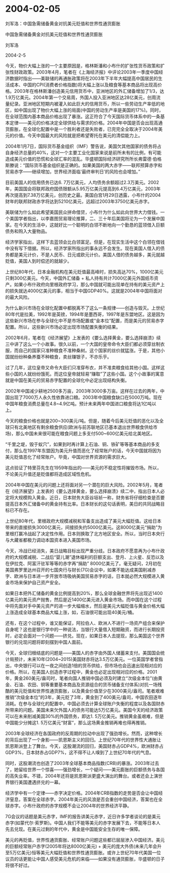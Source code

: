 # 2004-02-05

刘军洛：中国急需储备黄金对抗美元贬值和世界性通货膨胀

中国急需储备黄金对抗美元贬值和世界性通货膨胀

刘军洛 

2004-2-5  

今天，物价大幅上涨的一个主要原因是，格林斯潘和小布什的扩张性货币政策和扩张性财政政策。2003年4月，笔者在《上海经济报》中评论2003年一季度中国经济数据时指出——美联储的再通胀政策将在2003年下半年大幅提高中国居民的生活成本、中国的CPI(消费者价格指数)将大幅上涨以及粮食等基本商品将出现高价格。2003年在格林斯潘创造美元信用货币中，亚洲地区的外汇储备增加了1/3，达1.9万亿美元。2004年第一个交易周，外国人投入亚洲地区达28亿美元，创周流量纪录。亚洲地区短期内被灌入如此巨大的信用货币，所以一些劳动生产率低的地区，如中国出现了物价大幅上涨的局面(中国的劳动生产率是美国的17%)。同时，在全球范围内基本商品价格出现了暴涨。这正符合了今天国际货币体系中的一条基本定律——美元的价格决定全球供给与需求的价格。2004年中国是否会出现高通货膨胀，在全球化配置中是一个胜利者还是失败者，已完完全全取决于2004年美元的价值。今天中国最大的风险就是把希望寄托在美元的清偿能力上。  

2004年1月7日，国际货币基金组织（IMF）警告说，美国欠其他国家的债务将占自身经济总量的40%，这对一个主要工业化国家来说是前所未有的比例，有可能造成美元价值的恐慌和全球汇率的混乱。华盛顿国际经济研究所所长弗雷德·伯格斯滕说：“国际货币基金组织是正确的。如果美国的两大赤字——联邦预算赤字和贸易赤字——继续增加，世界经济面临‘最终审判日’的风险也会增加。”  

目前美国人的信用债务已达6. 7万亿美元，人均债务余额超过2.3万美元。2002年，美国国会将联邦政府国债限额从5.95万亿美元提高到6.4万亿美元，2003年再次提高到7.38万亿美元，创历史之最。美国白宫1月29日透露，小布什的2004财年的联邦财政赤字将达到5210亿美元，远超过2003年3750亿美元赤字。

美联储为什么如此希望美国民众拼命借贷，小布什为什么如此向世界大力借钱。一个美国学者指出，以李嘉图贸易理论推算，二、三十年后美国将沦为一个发展中国家。在今天的生活中，这就好比一个聪明的白领不断地向一个勤恳的蓝领借入巨额债务和购入大量物品。

经济学家指出，这样下去蓝领会比白领富足。但是，在现实生活中这个白领在借钱中没有写下借据。所以，经济学家所指出的事永远不会发生。现在美国人借入的债务都是美元计价，不是人民币、日元或欧元计价。美国人借的债务越多，美元就越贬值，美国人到时偿还的就越少。

上世纪80年代，日本金融机构在美元贬值最高峰时，损失高达70%，1000亿美元只剩300亿美元。今天，中国外汇储备 + 私人持有共计7000亿美元外国纸币资产。如果小布什政府向里根政府学习，那么中国就可能出现单在持有的美元资产上的损失就达4000亿美元的事，相当于中国GDP40%。这就是2004年中国将面对的最大风险。

为什么新兴市场在全球化配置中都脱离不了这么一条规律——创造与毁灭。上世纪80年代是拉美，1992年是英镑，1994年是墨西哥，1997年是东盟地区。这是因为这些新兴市场在参与全球化中不是市场配置或“金本位”配置，而是美元的贸易赤字配置。所以，这些新兴市场必定出现市场配置失衡的结果。

2002年6月，笔者在《经济展望》上发表的《要么选择黄金，要么选择崩溃》续三中讲了这么一个小故事。很久以前，一个大国的皇帝命令大臣们都必须穿丝制衣服，而自己的国家只准种粮食不准种桑树。这个国家的丝价就猛涨。于是，其他小国就纷纷种桑养蚕不种粮食，卖丝赚银子，不亦乐乎。

过了几年，这位皇帝又命令大臣们只准穿布衣，并不准卖粮食给其他小国。这样这些小国的人就纷纷饿死。而这位皇帝就轻易“赚取”了这些小国。这个小故事的寓意就是中国在美元的贸易赤字配置的全球化中必定出现结构失衡。

2002年中国减少耕地2500多万亩，2003年3000多万亩。这样在过去的两年，中国出现了7000万人永久性依靠进口粮。2003年中国粮食缺口在5000万吨。现在中国年粮食消费总量在4.8~4.9亿吨。预计未来两年中国进口粮食将达1亿吨以上。

今天的粮食价格也就是200~300美元/吨。但是，随着今后美元贬值的恶化以及全球只有北美地区有剩余粮食供应(欧洲与前苏联地区已基本退出世界粮食供给市场)，那么中国未来很可能在粮食问题上多支付500~600亿美元给北美地区。

“千里之堤，毁于蚁穴”，如果到时再计算上石油、铜、铁矿等等基本商品的多支付，那么在1997年东盟因为美元升值而恶化了经常账户的话，今天中国就将因为美元贬值恶化了经常账户。毕竟，中国对世界资源的需求巨大。

这点验证了特里芬先生在1959年指出的——美元的不稳定性将摧毁市场。所以，不论美元升值还是贬值都将造成区域性危机。

2004年中国在美元的问题上还将面对另一个潜在的巨大风险。2002年5月，笔者在《经济展望》上发表的《要么选择黄金，要么选择崩溃》续二中，指出日本人必定将大规模购入黄金。近日，日本财务大臣谷垣祯一称，财务省将仔细检查是否要提高日本外汇储备中的黄金持有比率。日本财长的这句话表明，美日的共同战略目标已不存在。

上世纪80年代，里根政府大规模减税和军备支出造成了美元大幅贬值。这给日本带来的直接损失3000亿美元，间接损失约5000亿美元。这8000亿美元“捐助”为里根打赢冷战起了决定性作用。日本则换取了北方地区安全。所以，当时日本央行与大藏省都极力调动本国资本进入美国市场。

今天，冷战已经消失，美日战略目标出现严重分歧。日本政府不愿意再为小布什政府的大规模减税、二战后“婴儿潮”退休福利的巨额支出、登月、上火星、反恐以及在伊拉克、阿富汗驻军等等的赤字再“捐助” 8000亿美元了。毫无疑问，2月初在美国弗罗里达州召开的七国央行与财长(7G)会议中，如果不能达成美国削减赤字、欧洲与日本进一步开放市场吸纳美国贸易赤字的话，日本就必然大规模进入黄金市场来保护自己资产安全。

如果日本把外汇储备的黄金比例提高到20%，那么全球金融世界将先出现近1400亿美元的美元资产抛售，然后是近1400亿美元进入黄金市场。而中国在这个过程中将先面对手中美元资产的进一步大幅缩水，然后是美元大幅贬值与黄金价格大幅上涨造成全球基本商品大幅上涨，如，石油很可能出现40美元/桶。

还有，在这个过程中，谁又能保证，阿拉伯人、欧洲人不进行一场资产组合来保护自身呢？这也是银行学中的一种说法，当银行大量借入短期融资，而进行长期投资时，必定会面对一个问题——挤兑。现在，如果日本人去提现，那么美国这个世界银行的兑现问题将即刻摆到中国人面前。

今天，全球归根结底的问题是——美国人的赤字由外国人储蓄来支付。美国国会统计局预计，未来10年(2004~2015)美国财赤将达3.5万亿美元。一位英国学者曾指出，中央银行可以在一夜之间创造1倍的货币供给，但市场也会迅速出现相对应的价格。所以，在美国人创造赤字过程中，黄金也必定出现相对应的价格。2001年，黄金260美元/盎司时，笔者向国人推销中国必须及时建立“次级金本位”(由黄金、石油、农田、铜等重要基本商品及资源组合的货币储备支付体系)对抗一场残酷的美元贬值和世界性通货膨胀，以及黄金价值至少在3000美元/盎司。笔者艰难推销“次级金本位”的3年，美元贬了3年，黄金到了400美元/盎司，中国农田逐年消耗。在参与全球化的配置中，中国必须去计算全球账户失衡的程度以及各国财赤所带来的问题。美国未来欠外国人的债务可能达5万亿美元。美国今天的经济政策可以在未来削减美国30%的外国债务，即达1. 5万亿美元。推销黄金虽艰难，但是中国能少分摊这1. 5万亿美元“财富”，那么这场黄金推销再难也得再推销。  

2003年全球经济在各国政府的反周期的拉动中出现了强劲增长。然而，这种增长的背后出现了一个身影——凯恩斯主义的回归。上世纪70年代的世界性大通胀让凯恩斯派登上了舞台。今天，这股潮流的回归，美国财赤占GDP4%，欧洲财赤占GDP3%，日本财赤占GDP7%，这不得不让人嗅到了上世纪70年代的气息。

同时，这股潮流也创造了2003年全球基本商品指数(CRB)的暴涨。2003年过去了，她留给世界一个惊喜——强劲增长，一个疑问——美元膨胀的巨额债务与各国的高失业率。不错，2004年还将是凯恩斯派更盛大演出的舞台。或者还会上演世界银行美国遭遇挤兑的一幕。

经济学中有一个定律——赤字决定价格。2004年CRB指数的走势是否会让中国经济窒息，答案在全球赤字。2004年美元的风浪是否会重创中国经济，答案也在全球赤字。小布什政府的赤字规模不会让2004年的世界经济平静。

7G会议的话题是美元赤字，IMF的报告讲美元赤字，近日许多学者谈论的是美元赤字(如蒙代尔·索罗斯)。中国人我们不能等美元的赤字发展下去，不能等日本人先去兑现。在美元过剩的年代中，黄金是中国能安全生存的唯一保障。

美元的再贬值，世界性通货膨胀、经常账户问题这些都已层层渗入中国经济。美元的巨额经常账户赤字(2005年将达8000亿美元) + 美元的庞大外债(未来几年会升至5万亿美元)恒等美元大幅贬值和世界性通货膨胀。或许上世纪70年代美国一位议员的话更能让中国人感受美元危机的来临——如果没有通货膨胀，华盛顿的日子将很不好过。
